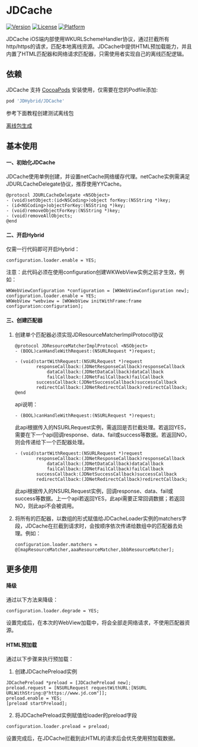 # JDCache

[![Version](https://img.shields.io/cocoapods/v/XBridge.svg?style=flat)](https://cocoapods.org/pods/JDHybrid/JDCache)
[![License](https://img.shields.io/cocoapods/l/XBridge.svg?style=flat)](https://cocoapods.org/pods/JDHybrid/JDCache)
[![Platform](https://img.shields.io/cocoapods/p/XBridge.svg?style=flat)](https://cocoapods.org/pods/JDHybrid/JDCache)

JDCache iOS端内部使用WKURLSchemeHandler协议，通过拦截所有http/https的请求，匹配本地离线资源。JDCache中提供HTML预加载能力，并且内置了HTML匹配器和网络请求匹配器，只需使用者实现自己的离线匹配逻辑。


## 依赖

JDCache 支持 [CocoaPods](https://cocoapods.org) 安装使用，仅需要在您的Podfile添加:

```ruby
pod 'JDHybrid/JDCache'
```

参考下面教程创建测试离线包

[离线包生成](../../../nodejs/README.md)

## 基本使用

#### 一、初始化JDCache
JDCache使用单例创建，并设置netCache网络缓存代理。netCache实例需满足JDURLCacheDelegate协议，推荐使用YYCache。

```objc
@protocol JDURLCacheDelegate <NSObject>
- (void)setObject:(id<NSCoding>)object forKey:(NSString *)key;
- (id<NSCoding>)objectForKey:(NSString *)key;
- (void)removeObjectForKey:(NSString *)key;
- (void)removeAllObjects;
@end
```

#### 二、开启Hybrid

仅需一行代码即可开启Hybrid：

```objc
configuration.loader.enable = YES;
```

注意：此代码必须在使用configuration创建WKWebView实例之前才生效，例如：

```objc
WKWebViewConfiguration *configuration = [WKWebViewConfiguration new];
configuration.loader.enable = YES;
WKWebView *webview = [WKWebView initWithFrame:frame configuration:configuration];
```

#### 三、创建匹配器

1. 创建单个匹配器必须实现JDResourceMatcherImplProtocol协议
   
    ```objc
    @protocol JDResourceMatcherImplProtocol <NSObject>
    - (BOOL)canHandleWithRequest:(NSURLRequest *)request;

    - (void)startWithRequest:(NSURLRequest *)request
            responseCallback:(JDNetResponseCallback)responseCallback
                dataCallback:(JDNetDataCallback)dataCallback
                failCallback:(JDNetFailCallback)failCallback
            successCallback:(JDNetSuccessCallback)successCallback
            redirectCallback:(JDNetRedirectCallback)redirectCallback;
    @end
    ```
    api说明：

    ```objc
    - (BOOL)canHandleWithRequest:(NSURLRequest *)request;
    ```

    此api根据传入的NSURLRequest实例，需返回是否拦截处理。若返回YES，需要在下一个api回调response、data、fail或success等数据。若返回NO，则会传递给下一个匹配器处理。

    ```objc
    - (void)startWithRequest:(NSURLRequest *)request
            responseCallback:(JDNetResponseCallback)responseCallback
                dataCallback:(JDNetDataCallback)dataCallback
                failCallback:(JDNetFailCallback)failCallback
            successCallback:(JDNetSuccessCallback)successCallback
            redirectCallback:(JDNetRedirectCallback)redirectCallback;
    ```
    
    此api根据传入的NSURLRequest实例，回调response、data、fail或success等数据。上一个api若返回YES，此api需要正常回调数据；若返回NO，则此api不会被调用。

2. 将所有的匹配器，以数组的形式赋值给JDCacheLoader实例的matchers字段，JDCache在拦截到请求时，会按顺序依次传递给数组中的匹配器去处理。例如：

    ```objc
    configuration.loader.matchers = @[mapResourceMatcher,aaaResourceMatcher,bbbResourceMatcher];
    ```

## 更多使用

#### 降级

通过以下方法来降级：

```objc
configuration.loader.degrade = YES;
```
设置完成后，在本次的WebView加载中，将会全部走网络请求，不使用匹配器资源。

#### HTML预加载

通过以下步骤来执行预加载：

1. 创建JDCachePreload实例

```objc
JDCachePreload *preload = [JDCachePreload new];
preload.request = [NSURLRequest requestWithURL:[NSURL URLWithString:@"https://www.jd.com"]];
preload.enable = YES;
[preload startPreload];
```

2. 将JDCachePreload实例赋值给loader的preload字段
   
```objc
configuration.loader.preload = preload;
```

设置完成后，在JDCache拦截到此HTML的请求后会优先使用预加载数据。


